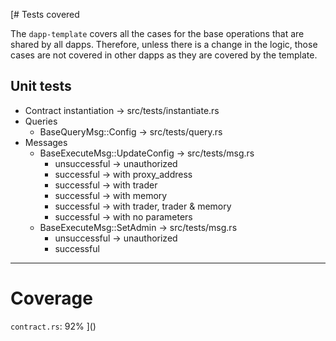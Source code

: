 [# Tests covered

The `dapp-template` covers all the cases for the base operations that are shared by all dapps. Therefore, unless there
is a change in the logic, those cases are not covered in other dapps as they are covered by the template.

## Unit tests

- Contract instantiation -> src/tests/instantiate.rs
- Queries
  - BaseQueryMsg::Config -> src/tests/query.rs
- Messages
  - BaseExecuteMsg::UpdateConfig -> src/tests/msg.rs
    - unsuccessful -> unauthorized
    - successful -> with proxy_address
    - successful -> with trader
    - successful -> with memory
    - successful -> with trader, trader & memory
    - successful -> with no parameters
  - BaseExecuteMsg::SetAdmin -> src/tests/msg.rs
    - unsuccessful -> unauthorized
    - successful

---

# Coverage

`contract.rs`: 92%
]()
